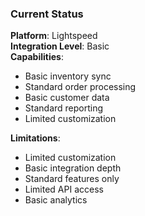 ### Current Status
**Platform**: Lightspeed  
**Integration Level**: Basic  
**Capabilities**:
- Basic inventory sync
- Standard order processing
- Basic customer data
- Standard reporting
- Limited customization

**Limitations**:
- Limited customization
- Basic integration depth
- Standard features only
- Limited API access
- Basic analytics
